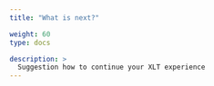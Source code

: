 ```yaml
---
title: "What is next?"

weight: 60
type: docs

description: >
  Suggestion how to continue your XLT experience
---
```


